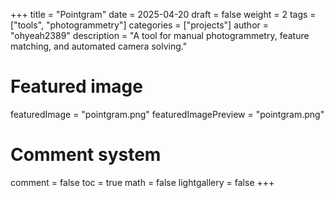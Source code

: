 +++
title = "Pointgram"
date = 2025-04-20
draft = false
weight = 2
tags = ["tools", "photogrammetry"]
categories = ["projects"]
author = "ohyeah2389"
description = "A tool for manual photogrammetry, feature matching, and automated camera solving."

# Featured image
featuredImage = "pointgram.png"
featuredImagePreview = "pointgram.png"

# Comment system
comment = false
toc = true
math = false
lightgallery = false
+++
